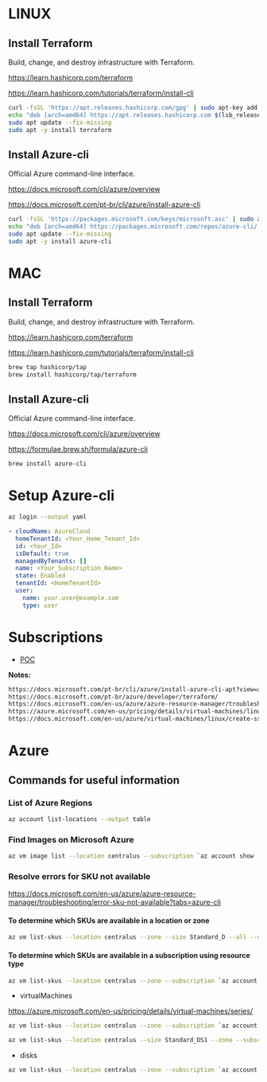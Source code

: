 # LINUX

## Install Terraform

Build, change, and destroy infrastructure with Terraform.

<https://learn.hashicorp.com/terraform>

<https://learn.hashicorp.com/tutorials/terraform/install-cli>

```bash
curl -fsSL 'https://apt.releases.hashicorp.com/gpg' | sudo apt-key add -
echo "deb [arch=amd64] https://apt.releases.hashicorp.com $(lsb_release -cs) main" | sudo tee -a /etc/apt/sources.list.d/hashicorp.list
sudo apt update --fix-missing
sudo apt -y install terraform
```

## Install Azure-cli

Official Azure command-line interface.

<https://docs.microsoft.com/cli/azure/overview>

<https://docs.microsoft.com/pt-br/cli/azure/install-azure-cli>

```bash
curl -fsSL 'https://packages.microsoft.com/keys/microsoft.asc' | sudo apt-key add -
echo "deb [arch=amd64] https://packages.microsoft.com/repos/azure-cli/ $(lsb_release -cs) main" | sudo tee -a /etc/apt/sources.list.d/azure-cli.list
sudo apt update --fix-missing
sudo apt -y install azure-cli
```

# MAC

## Install Terraform

Build, change, and destroy infrastructure with Terraform.

<https://learn.hashicorp.com/terraform>

<https://learn.hashicorp.com/tutorials/terraform/install-cli>

```bash
brew tap hashicorp/tap
brew install hashicorp/tap/terraform
```

## Install Azure-cli

Official Azure command-line interface.

<https://docs.microsoft.com/cli/azure/overview>

<https://formulae.brew.sh/formula/azure-cli>

```bash
brew install azure-cli
```

# Setup Azure-cli

```bash
az login --output yaml
```

```yaml
- cloudName: AzureCloud
  homeTenantId: <Your_Home_Tenant_Id>
  id: <Your_Id>
  isDefault: true
  managedByTenants: []
  name: <Your_Subscription_Name>
  state: Enabled
  tenantId: <HomeTenantId>
  user:
    name: your.user@example.com
    type: user
```

# Subscriptions

- [POC](./poc.md)

**Notes:**

```txt
https://docs.microsoft.com/pt-br/cli/azure/install-azure-cli-apt?view=azure-cli-latest
https://docs.microsoft.com/pt-br/azure/developer/terraform/
https://docs.microsoft.com/en-us/azure/azure-resource-manager/troubleshooting/error-sku-not-available?tabs=azure-cli
https://azure.microsoft.com/en-us/pricing/details/virtual-machines/linux/
https://docs.microsoft.com/en-us/azure/virtual-machines/linux/create-ssh-keys-detailed
```

# Azure

## Commands for useful information

### List of Azure Regions

```bash
az account list-locations --output table
```

### Find Images on Microsoft Azure

```bash
az vm image list --location centralus --subscription `az account show | jq -r '.id'` --publisher Canonical --sku "22_04-lts" --all --output table
```

### Resolve errors for SKU not available

<https://docs.microsoft.com/en-us/azure/azure-resource-manager/troubleshooting/error-sku-not-available?tabs=azure-cli>

#### To determine which SKUs are available in a location or zone

```bash
az vm list-skus --location centralus --zone --size Standard_D --all --output table
```

#### To determine which SKUs are available in a subscription using resource type

```bash
az vm list-skus --location centralus --zone --subscription `az account show | jq -r '.id'` --all --output table
```

- virtualMachines

<https://azure.microsoft.com/en-us/pricing/details/virtual-machines/series/>

```bash
az vm list-skus --location centralus --zone --subscription `az account show | jq -r '.id'` --resource-type virtualMachines --output table
```

```bash
az vm list-skus --location centralus --size Standard_DS1 --zone --subscription `az account show | jq -r '.id'` --resource-type virtualMachines --all --output table
```

- disks

```bash
az vm list-skus --location centralus --zone --subscription `az account show | jq -r '.id'` --resource-type disks --output table
```
